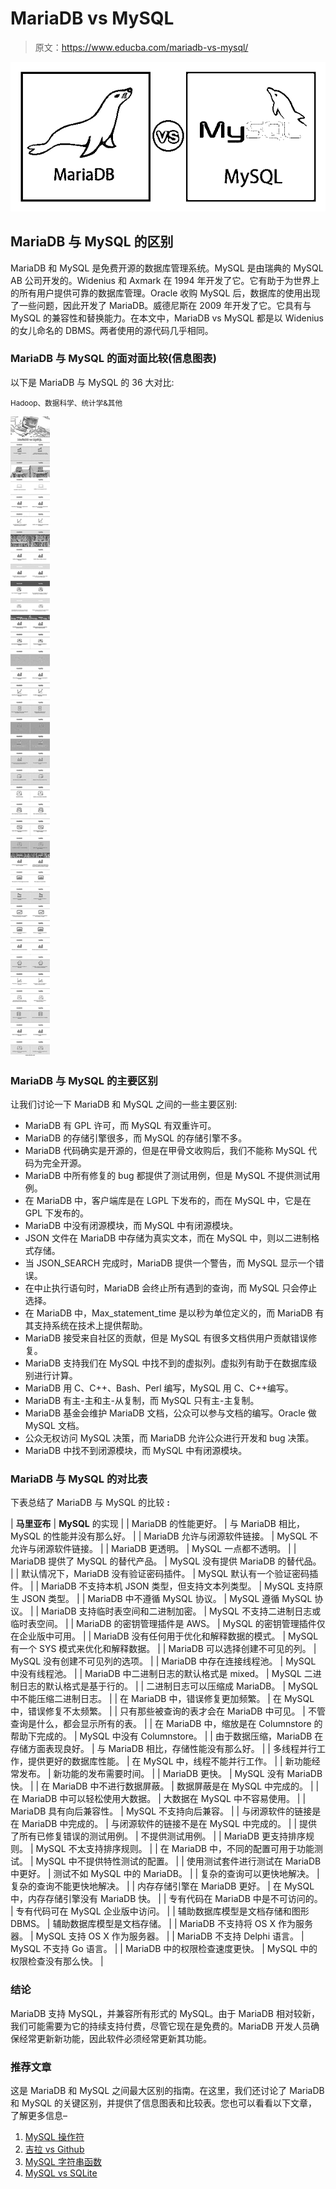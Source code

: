 # MariaDB vs MySQL

> 原文：<https://www.educba.com/mariadb-vs-mysql/>

![MariaDB vs MySQL](img/afcbf871ec3b701f70af3de99bcb37ae.png)



## MariaDB 与 MySQL 的区别

MariaDB 和 MySQL 是免费开源的数据库管理系统。MySQL 是由瑞典的 MySQL AB 公司开发的。Widenius 和 Axmark 在 1994 年开发了它。它有助于为世界上的所有用户提供可靠的数据库管理。Oracle 收购 MySQL 后，数据库的使用出现了一些问题，因此开发了 MariaDB。威德尼斯在 2009 年开发了它。它具有与 MySQL 的兼容性和替换能力。在本文中，MariaDB vs MySQL 都是以 Widenius 的女儿命名的 DBMS。两者使用的源代码几乎相同。

### MariaDB 与 MySQL 的面对面比较(信息图表)

以下是 MariaDB 与 MySQL 的 36 大对比:

<small>Hadoop、数据科学、统计学&其他</small>

![MariaDB vs MySQL info](img/5ba4139e3c9e3ebedc7c6bb27e568bb7.png)



### MariaDB 与 MySQL 的主要区别

让我们讨论一下 MariaDB 和 MySQL 之间的一些主要区别:

*   MariaDB 有 GPL 许可，而 MySQL 有双重许可。
*   MariaDB 的存储引擎很多，而 MySQL 的存储引擎不多。
*   MariaDB 代码确实是开源的，但是在甲骨文收购后，我们不能称 MySQL 代码为完全开源。
*   MariaDB 中所有修复的 bug 都提供了测试用例，但是 MySQL 不提供测试用例。
*   在 MariaDB 中，客户端库是在 LGPL 下发布的，而在 MySQL 中，它是在 GPL 下发布的。
*   MariaDB 中没有闭源模块，而 MySQL 中有闭源模块。
*   JSON 文件在 MariaDB 中存储为真实文本，而在 MySQL 中，则以二进制格式存储。
*   当 JSON_SEARCH 完成时，MariaDB 提供一个警告，而 MySQL 显示一个错误。
*   在中止执行语句时，MariaDB 会终止所有遇到的查询，而 MySQL 只会停止选择。
*   在 MariaDB 中，Max_statement_time 是以秒为单位定义的，而 MariaDB 有其支持系统在技术上提供帮助。
*   MariaDB 接受来自社区的贡献，但是 MySQL 有很多文档供用户贡献错误修复。
*   MariaDB 支持我们在 MySQL 中找不到的虚拟列。虚拟列有助于在数据库级别进行计算。
*   MariaDB 用 C、C++、Bash、Perl 编写，MySQL 用 C、C++编写。
*   MariaDB 有主-主和主-从复制，而 MySQL 只有主-主复制。
*   MariaDB 基金会维护 MariaDB 文档，公众可以参与文档的编写。Oracle 做 MySQL 文档。
*   公众无权访问 MySQL 决策，而 MariaDB 允许公众进行开发和 bug 决策。
*   MariaDB 中找不到闭源模块，而 MySQL 中有闭源模块。

### MariaDB 与 MySQL 的对比表

下表总结了 MariaDB 与 MySQL 的比较 **:**

| **马里亚布** | **MySQL** 的实现 |
| MariaDB 的性能更好。 | 与 MariaDB 相比，MySQL 的性能并没有那么好。 |
| MariaDB 允许与闭源软件链接。 | MySQL 不允许与闭源软件链接。 |
| MariaDB 更透明。 | MySQL 一点都不透明。 |
| MariaDB 提供了 MySQL 的替代产品。 | MySQL 没有提供 MariaDB 的替代品。 |
| 默认情况下，MariaDB 没有验证密码插件。 | MySQL 默认有一个验证密码插件。 |
| MariaDB 不支持本机 JSON 类型，但支持文本列类型。 | MySQL 支持原生 JSON 类型。 |
| MariaDB 中不遵循 MySQL 协议。 | MySQL 遵循 MySQL 协议。 |
| MariaDB 支持临时表空间和二进制加密。 | MySQL 不支持二进制日志或临时表空间。 |
| MariaDB 的密钥管理插件是 AWS。 | MySQL 的密钥管理插件仅在企业版中可用。 |
| MariaDB 没有任何用于优化和解释数据的模式。 | MySQL 有一个 SYS 模式来优化和解释数据。 |
| MariaDB 可以选择创建不可见的列。 | MySQL 没有创建不可见列的选项。 |
| MariaDB 中存在连接线程池。 | MySQL 中没有线程池。 |
| MariaDB 中二进制日志的默认格式是 mixed。 | MySQL 二进制日志的默认格式是基于行的。 |
| 二进制日志可以压缩成 MariaDB。 | MySQL 中不能压缩二进制日志。 |
| 在 MariaDB 中，错误修复更加频繁。 | 在 MySQL 中，错误修复不太频繁。 |
| 只有那些被查询的表才会在 MariaDB 中可见。 | 不管查询是什么，都会显示所有的表。 |
| 在 MariaDB 中，缩放是在 Columnstore 的帮助下完成的。 | MySQL 中没有 Columnstore。 |
| 由于数据压缩，MariaDB 在存储方面表现良好。 | 与 MariaDB 相比，存储性能没有那么好。 |
| 多线程并行工作，提供更好的数据库性能。 | 在 MySQL 中，线程不能并行工作。 |
| 新功能经常发布。 | 新功能的发布需要时间。 |
| MariaDB 更快。 | MySQL 没有 MariaDB 快。 |
| 在 MariaDB 中不进行数据屏蔽。 | 数据屏蔽是在 MySQL 中完成的。 |
| 在 MariaDB 中可以轻松使用大数据。 | 大数据在 MySQL 中不容易使用。 |
| MariaDB 具有向后兼容性。 | MySQL 不支持向后兼容。 |
| 与闭源软件的链接是在 MariaDB 中完成的。 | 与闭源软件的链接不是在 MySQL 中完成的。 |
| 提供了所有已修复错误的测试用例。 | 不提供测试用例。 |
| MariaDB 更支持排序规则。 | MySQL 不太支持排序规则。 |
| 在 MariaDB 中，不同的配置可用于功能测试。 | MySQL 中不提供特性测试的配置。 |
| 使用测试套件进行测试在 MariaDB 中更好。 | 测试不如 MySQL 中的 MariaDB。 |
| 复杂的查询可以更快地解决。 | 复杂的查询不能更快地解决。 |
| 内存存储引擎在 MariaDB 更好。 | 在 MySQL 中，内存存储引擎没有 MariaDB 快。 |
| 专有代码在 MariaDB 中是不可访问的。 | 专有代码可在 MySQL 企业版中访问。 |
| 辅助数据库模型是文档存储和图形 DBMS。 | 辅助数据库模型是文档存储。 |
| MariaDB 不支持将 OS X 作为服务器。 | MySQL 支持 OS X 作为服务器。 |
| MariaDB 不支持 Delphi 语言。 | MySQL 不支持 Go 语言。 |
| MariaDB 中的权限检查速度更快。 | MySQL 中的权限检查没有那么快。 |

### 结论

MariaDB 支持 MySQL，并兼容所有形式的 MySQL。由于 MariaDB 相对较新，我们可能需要为它的持续支持付费，尽管它现在是免费的。MariaDB 开发人员确保经常更新新功能，因此软件必须经常更新其功能。

### 推荐文章

这是 MariaDB 和 MySQL 之间最大区别的指南。在这里，我们还讨论了 MariaDB 和 MySQL 的关键区别，并提供了信息图表和比较表。您也可以看看以下文章，了解更多信息–

1.  [MySQL 操作符](https://www.educba.com/mysql-operators/)
2.  [吉拉 vs Github](https://www.educba.com/jira-vs-github/)
3.  [MySQL 字符串函数](https://www.educba.com/mysql-string-functions/)
4.  [MySQL vs SQLite](https://www.educba.com/mysql-vs-sqlite/)





